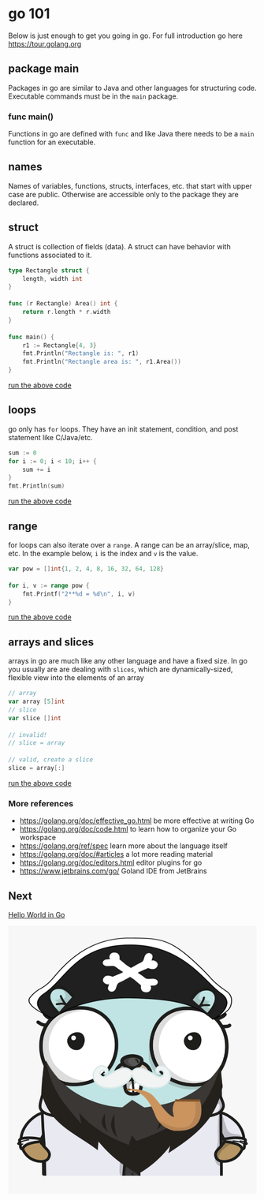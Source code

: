 # go 101

Below is just enough to get you going in go. For full introduction go here <https://tour.golang.org>

## package main

Packages in go are similar to Java and other languages for structuring code. Executable commands must be in the `main` package.

### func main()

Functions in go are defined with `func` and like Java there needs to be a `main` function for an executable.

## names

Names of variables, functions, structs, interfaces, etc. that start with upper case are public. Otherwise are accessible only to the package they are declared.

## struct

A struct is collection of fields (data). A struct can have behavior with functions associated to it.

```go
type Rectangle struct {
    length, width int
}

func (r Rectangle) Area() int {
    return r.length * r.width
}

func main() {
    r1 := Rectangle{4, 3}
    fmt.Println("Rectangle is: ", r1)
    fmt.Println("Rectangle area is: ", r1.Area())
}
```

[run the above code](https://play.golang.org/p/g4Fs5OLa_ky)

## loops

go only has `for` loops. They have an init statement, condition, and post statement like C/Java/etc. 

```go
sum := 0
for i := 0; i < 10; i++ {
    sum += i
}
fmt.Println(sum)
```

[run the above code](https://play.golang.org/p/Yh8jRtIdbuT)

## range

for loops can also iterate over a `range`. A range can be an array/slice, map, etc. In the example below,
`i` is the index and `v` is the value.

```go
var pow = []int{1, 2, 4, 8, 16, 32, 64, 128}

for i, v := range pow {
    fmt.Printf("2**%d = %d\n", i, v)
}
```

[run the above code](https://play.golang.org/p/H8I7Ok3kHMC)

## arrays and slices

arrays in go are much like any other language and have a fixed size. In go you usually are
are dealing with `slices`, which are dynamically-sized, flexible view into the elements of an array

```go
// array
var array [5]int
// slice
var slice []int

// invalid!
// slice = array

// valid, create a slice
slice = array[:]
```

[run the above code](https://play.golang.org/p/3zibGSuL8tY)

### More references

- <https://golang.org/doc/effective_go.html> be more effective at writing Go
- <https://golang.org/doc/code.html> to learn how to organize your Go workspace
- <https://golang.org/ref/spec> learn more about the language itself
- <https://golang.org/doc/#articles> a lot more reading material
- <https://golang.org/doc/editors.html> editor plugins for go
- <https://www.jetbrains.com/go/> Goland IDE from JetBrains

## Next

[Hello World in Go](go-hello-world.md)

![pirate gopher](images/pirate-gopher.png)